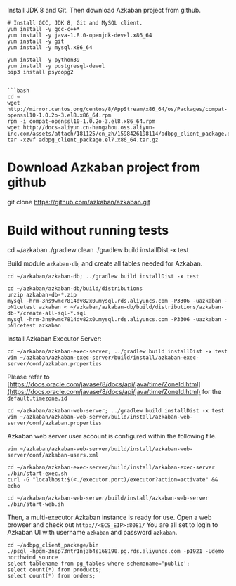 Install JDK 8 and Git. Then download Azkaban project from github.

```
# Install GCC, JDK 8, Git and MySQL client.
yum install -y gcc-c++*
yum install -y java-1.8.0-openjdk-devel.x86_64
yum install -y git
yum install -y mysql.x86_64

yum install -y python39
yum install -y postgresql-devel
pip3 install psycopg2


```bash
cd ~
wget http://mirror.centos.org/centos/8/AppStream/x86_64/os/Packages/compat-openssl10-1.0.2o-3.el8.x86_64.rpm
rpm -i compat-openssl10-1.0.2o-3.el8.x86_64.rpm
wget http://docs-aliyun.cn-hangzhou.oss.aliyun-inc.com/assets/attach/181125/cn_zh/1598426198114/adbpg_client_package.el7.x86_64.tar.gz
tar -xzvf adbpg_client_package.el7.x86_64.tar.gz
```


# Download Azkaban project from github
git clone https://github.com/azkaban/azkaban.git

# Build without running tests
cd ~/azkaban
./gradlew clean
./gradlew build installDist -x test



Build module ``azkaban-db``, and create all tables needed for Azkaban.

```
cd ~/azkaban/azkaban-db; ../gradlew build installDist -x test
```

```
cd ~/azkaban/azkaban-db/build/distributions
unzip azkaban-db-*.zip
mysql -hrm-3ns9wmc7814dv82x0.mysql.rds.aliyuncs.com -P3306 -uazkaban -pN1cetest azkaban < ~/azkaban/azkaban-db/build/distributions/azkaban-db-*/create-all-sql-*.sql
mysql -hrm-3ns9wmc7814dv82x0.mysql.rds.aliyuncs.com -P3306 -uazkaban -pN1cetest azkaban
```

Install Azkaban Executor Server:

```
cd ~/azkaban/azkaban-exec-server; ../gradlew build installDist -x test
vim ~/azkaban/azkaban-exec-server/build/install/azkaban-exec-server/conf/azkaban.properties
```

Please refer to [https://docs.oracle.com/javase/8/docs/api/java/time/ZoneId.html](https://docs.oracle.com/javase/8/docs/api/java/time/ZoneId.html) for the ``default.timezone.id``

```
cd ~/azkaban/azkaban-web-server; ../gradlew build installDist -x test
vim ~/azkaban/azkaban-web-server/build/install/azkaban-web-server/conf/azkaban.properties
```

Azkaban web server user account is configured within the following file.

```
vim ~/azkaban/azkaban-web-server/build/install/azkaban-web-server/conf/azkaban-users.xml
```

```
cd ~/azkaban/azkaban-exec-server/build/install/azkaban-exec-server
./bin/start-exec.sh
curl -G "localhost:$(<./executor.port)/executor?action=activate" && echo
```

```
cd ~/azkaban/azkaban-web-server/build/install/azkaban-web-server
./bin/start-web.sh
```

Then, a multi-executor Azkaban instance is ready for use. Open a web browser and check out ``http://<ECS_EIP>:8081/`` You are all set to login to Azkaban UI with username ``azkaban`` and password ``azkaban``.




```
cd ~/adbpg_client_package/bin
./psql -hpgm-3nsp73ntr1nj3b4s168190.pg.rds.aliyuncs.com -p1921 -Udemo northwind_source
select tablename from pg_tables where schemaname='public';
select count(*) from products;
select count(*) from orders;
```

